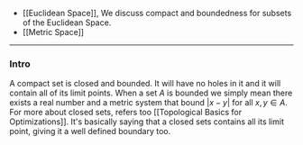 * [[Euclidean Space]], We discuss compact and boundedness for subsets of the Euclidean Space. 
* [[Metric Space]]

---
### **Intro**

A compact set is closed and bounded. It will have no holes in it and it will contain all of its limit points. When a set $A$ is bounded we simply mean there exists a real number and a metric system that bound $|x - y|$ for all $x, y \in A$. For more about closed sets, refers too [[Topological Basics for Optimizations]]. It's basically saying that a closed sets contains all its limit point, giving it a well defined boundary too. 

